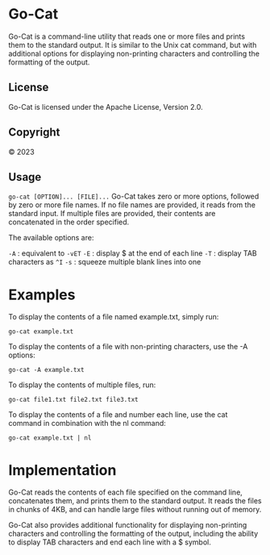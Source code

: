 # Go-Cat
Go-Cat is a command-line utility that reads one or more files and prints them to the standard output. It is similar to the Unix cat command, but with additional options for displaying non-printing characters and controlling the formatting of the output.

## License
Go-Cat is licensed under the Apache License, Version 2.0.

## Copyright
© 2023

## Usage
`go-cat [OPTION]... [FILE]...`
Go-Cat takes zero or more options, followed by zero or more file names. If no file names are provided, it reads from the standard input. If multiple files are provided, their contents are concatenated in the order specified.

The available options are:

`-A` : equivalent to `-vET`
`-E` : display $ at the end of each line
`-T` : display TAB characters as `^I`
`-s` : squeeze multiple blank lines into one

# Examples
To display the contents of a file named example.txt, simply run:

`go-cat example.txt`

To display the contents of a file with non-printing characters, use the -A options:

`go-cat -A example.txt`

To display the contents of multiple files, run:

`go-cat file1.txt file2.txt file3.txt`

To display the contents of a file and number each line, use the cat command in combination with the nl command:

`go-cat example.txt | nl`

# Implementation
Go-Cat reads the contents of each file specified on the command line, concatenates them, and prints them to the standard output. It reads the files in chunks of 4KB, and can handle large files without running out of memory.

Go-Cat also provides additional functionality for displaying non-printing characters and controlling the formatting of the output, including the ability to display TAB characters and end each line with a $ symbol.